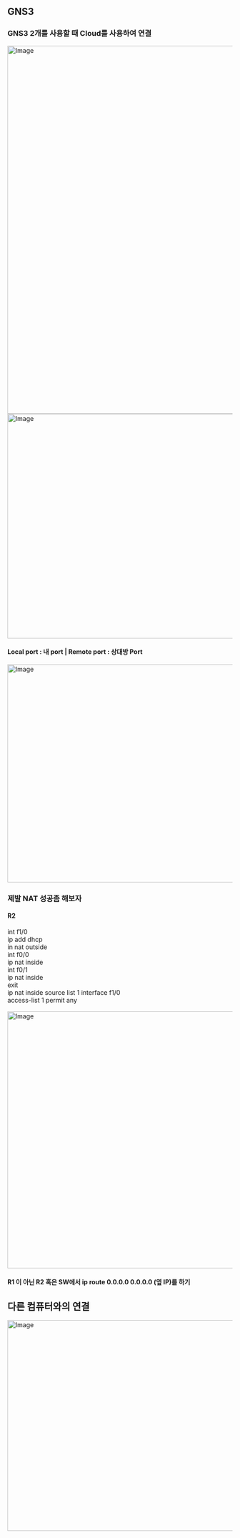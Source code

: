 ## GNS3

### GNS3 2개를 사용할 때 Cloud를 사용하여 연결

<img width="964" height="824" alt="Image" src="https://github.com/user-attachments/assets/8d48d057-cf16-44ee-9232-1b5ce98aef04" />

<img width="866" height="503" alt="Image" src="https://github.com/user-attachments/assets/b2d4252d-6a18-454a-a2fa-da439b799434" />

#### Local port : 내 port | Remote port : 상대방 Port

<img width="1397" height="488" alt="Image" src="https://github.com/user-attachments/assets/b8f01a9a-8112-4496-8ac3-653084ccfe6a" />


### 제발 NAT 성공좀 해보자 

#### R2

int f1/0<br/>
ip add dhcp<br/>
in nat outside<br/>
int f0/0<br/>
ip nat inside<br/>
int f0/1<br/>
ip nat inside<br/>
exit<br/>
ip nat inside source list 1 interface f1/0<br/>
access-list 1 permit any<br/>
<br/>
<img width="811" height="575" alt="Image" src="https://github.com/user-attachments/assets/4c8d6459-f800-4230-ab6c-97e8cab80432" />

#### R1 이 아닌 R2 혹은 SW에서 ip route 0.0.0.0 0.0.0.0 (옆 IP)를 하기




## 다른 컴퓨터와의 연결

<img width="986" height="472" alt="Image" src="https://github.com/user-attachments/assets/57bc86ea-1ed8-4c8e-8414-4258923cdcfb" />
















